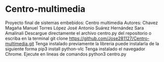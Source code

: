 # Centro-multimedia
Proyecto final de sistemas embebidos: Centro multimedia
Autores: Chavez Magaña Manuel
          Torres López José Antonio
          Suárez Hernández Sara Amalinali
Descargue directamente el archivo centro.py del repositorio o escriba en la terminal git clone https://github.com/Jose281127/Centro-multimedia.git
Tenga instalado previamente la libreria puede instalarla de la siguiente forma pip3 install python-vlc
Tenga instalado el navegador Chrome.
Ejecute en lineas de comandos python3 centro.py
